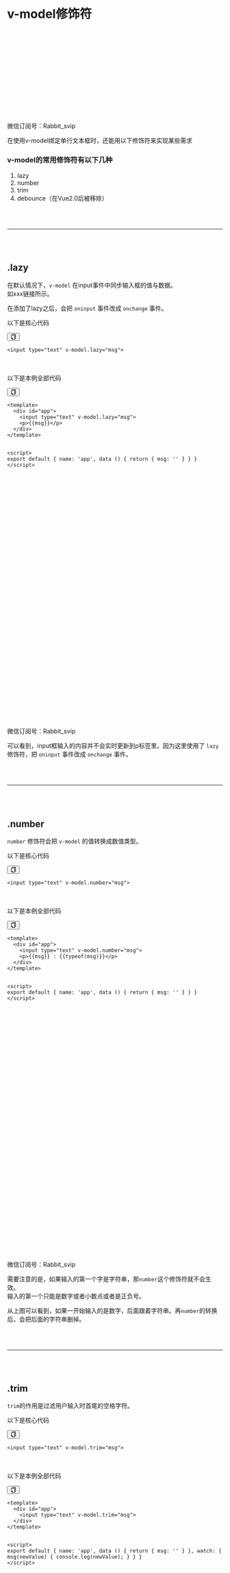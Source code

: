 # v-model修饰符
<article class="_2rhmJa"><div class="image-package">
<div class="image-container" style="max-width: 700px; max-height: 383px; background-color: transparent;">
<div class="image-container-fill" style="padding-bottom: 42.559999999999995%;"></div>
<div class="image-caption">微信订阅号：Rabbit_svip</div>
</div>
<p>在使用v-model绑定单行文本框时，还能用以下修饰符来实现某些需求</p>
<h3>v-model的常用修饰符有以下几种</h3>
<ol>
<li>lazy</li>
<li>number</li>
<li>trim</li>
<li>debounce（在Vue2.0后被移除）</li>
</ol>
<p><br><br>
</p><hr><br>
<br><p></p>
<h2>.lazy</h2>
<p>在默认情况下，<code>v-model</code> 在input事件中同步输入框的值与数据。<br>
如xxx链接所示。</p>
<p>在添加了lazy之后，会把 <code>oninput</code> 事件改成 <code>onchange</code> 事件。</p>
<p>以下是核心代码</p>
<div class="_2Uzcx_"><button class="VJbwyy" type="button" aria-label="复制代码"><i aria-label="icon: copy" class="anticon anticon-copy"><svg viewBox="64 64 896 896" focusable="false" class="" data-icon="copy" width="1em" height="1em" fill="currentColor" aria-hidden="true"><path d="M832 64H296c-4.4 0-8 3.6-8 8v56c0 4.4 3.6 8 8 8h496v688c0 4.4 3.6 8 8 8h56c4.4 0 8-3.6 8-8V96c0-17.7-14.3-32-32-32zM704 192H192c-17.7 0-32 14.3-32 32v530.7c0 8.5 3.4 16.6 9.4 22.6l173.3 173.3c2.2 2.2 4.7 4 7.4 5.5v1.9h4.2c3.5 1.3 7.2 2 11 2H704c17.7 0 32-14.3 32-32V224c0-17.7-14.3-32-32-32zM350 856.2L263.9 770H350v86.2zM664 888H414V746c0-22.1-17.9-40-40-40H232V264h432v624z"></path></svg></i></button><pre class="line-numbers  language-bash"><code class="  language-bash">&lt;input type="text" v-model.lazy="msg"&gt;
<span aria-hidden="true" class="line-numbers-rows"><span></span></span></code></pre></div>
<p><br><br>
以下是本例全部代码</p>
<div class="_2Uzcx_"><button class="VJbwyy" type="button" aria-label="复制代码"><i aria-label="icon: copy" class="anticon anticon-copy"><svg viewBox="64 64 896 896" focusable="false" class="" data-icon="copy" width="1em" height="1em" fill="currentColor" aria-hidden="true"><path d="M832 64H296c-4.4 0-8 3.6-8 8v56c0 4.4 3.6 8 8 8h496v688c0 4.4 3.6 8 8 8h56c4.4 0 8-3.6 8-8V96c0-17.7-14.3-32-32-32zM704 192H192c-17.7 0-32 14.3-32 32v530.7c0 8.5 3.4 16.6 9.4 22.6l173.3 173.3c2.2 2.2 4.7 4 7.4 5.5v1.9h4.2c3.5 1.3 7.2 2 11 2H704c17.7 0 32-14.3 32-32V224c0-17.7-14.3-32-32-32zM350 856.2L263.9 770H350v86.2zM664 888H414V746c0-22.1-17.9-40-40-40H232V264h432v624z"></path></svg></i></button><pre class="line-numbers  language-xml"><code class="  language-xml"><span class="token tag"><span class="token tag"><span class="token punctuation">&lt;</span>template</span><span class="token punctuation">&gt;</span></span>
  <span class="token tag"><span class="token tag"><span class="token punctuation">&lt;</span>div</span> <span class="token attr-name">id</span><span class="token attr-value"><span class="token punctuation">=</span><span class="token punctuation">"</span>app<span class="token punctuation">"</span></span><span class="token punctuation">&gt;</span></span>
    <span class="token tag"><span class="token tag"><span class="token punctuation">&lt;</span>input</span> <span class="token attr-name">type</span><span class="token attr-value"><span class="token punctuation">=</span><span class="token punctuation">"</span>text<span class="token punctuation">"</span></span> <span class="token attr-name">v-model.lazy</span><span class="token attr-value"><span class="token punctuation">=</span><span class="token punctuation">"</span>msg<span class="token punctuation">"</span></span><span class="token punctuation">&gt;</span></span>
    <span class="token tag"><span class="token tag"><span class="token punctuation">&lt;</span>p</span><span class="token punctuation">&gt;</span></span>{{msg}}<span class="token tag"><span class="token tag"><span class="token punctuation">&lt;/</span>p</span><span class="token punctuation">&gt;</span></span>
  <span class="token tag"><span class="token tag"><span class="token punctuation">&lt;/</span>div</span><span class="token punctuation">&gt;</span></span>
<span class="token tag"><span class="token tag"><span class="token punctuation">&lt;/</span>template</span><span class="token punctuation">&gt;</span></span>

<span class="token tag"><span class="token tag"><span class="token punctuation">&lt;</span>script</span><span class="token punctuation">&gt;</span></span>
export default {
  name: 'app',
  data () {
    return {
      msg: ''
    }
  }
}
<span class="token tag"><span class="token tag"><span class="token punctuation">&lt;/</span>script</span><span class="token punctuation">&gt;</span></span>
<span aria-hidden="true" class="line-numbers-rows"><span></span><span></span><span></span><span></span><span></span><span></span><span></span><span></span><span></span><span></span><span></span><span></span><span></span><span></span><span></span><span></span><span></span></span></code></pre></div>
<div class="image-package">
<div class="image-container" style="max-width: 503px; max-height: 576px; background-color: transparent;">
<div class="image-container-fill" style="padding-bottom: 114.51%;"></div>
</div>
<div class="image-caption">微信订阅号：Rabbit_svip</div>
</div>
<p>可以看到，input框输入的内容并不会实时更新到p标签里。因为这里使用了 <code>lazy</code> 修饰符，把 <code>oninput</code> 事件改成 <code>onchange</code> 事件。</p>
<p><br><br>
</p><hr><br>
<br><p></p>
<h2>.number</h2>
<p><code>number</code> 修饰符会把 <code>v-model</code> 的值转换成数值类型。</p>
<p>以下是核心代码</p>
<div class="_2Uzcx_"><button class="VJbwyy" type="button" aria-label="复制代码"><i aria-label="icon: copy" class="anticon anticon-copy"><svg viewBox="64 64 896 896" focusable="false" class="" data-icon="copy" width="1em" height="1em" fill="currentColor" aria-hidden="true"><path d="M832 64H296c-4.4 0-8 3.6-8 8v56c0 4.4 3.6 8 8 8h496v688c0 4.4 3.6 8 8 8h56c4.4 0 8-3.6 8-8V96c0-17.7-14.3-32-32-32zM704 192H192c-17.7 0-32 14.3-32 32v530.7c0 8.5 3.4 16.6 9.4 22.6l173.3 173.3c2.2 2.2 4.7 4 7.4 5.5v1.9h4.2c3.5 1.3 7.2 2 11 2H704c17.7 0 32-14.3 32-32V224c0-17.7-14.3-32-32-32zM350 856.2L263.9 770H350v86.2zM664 888H414V746c0-22.1-17.9-40-40-40H232V264h432v624z"></path></svg></i></button><pre class="line-numbers  language-bash"><code class="  language-bash">&lt;input type="text" v-model.number="msg"&gt;
<span aria-hidden="true" class="line-numbers-rows"><span></span></span></code></pre></div>
<p><br><br>
以下是本例全部代码</p>
<div class="_2Uzcx_"><button class="VJbwyy" type="button" aria-label="复制代码"><i aria-label="icon: copy" class="anticon anticon-copy"><svg viewBox="64 64 896 896" focusable="false" class="" data-icon="copy" width="1em" height="1em" fill="currentColor" aria-hidden="true"><path d="M832 64H296c-4.4 0-8 3.6-8 8v56c0 4.4 3.6 8 8 8h496v688c0 4.4 3.6 8 8 8h56c4.4 0 8-3.6 8-8V96c0-17.7-14.3-32-32-32zM704 192H192c-17.7 0-32 14.3-32 32v530.7c0 8.5 3.4 16.6 9.4 22.6l173.3 173.3c2.2 2.2 4.7 4 7.4 5.5v1.9h4.2c3.5 1.3 7.2 2 11 2H704c17.7 0 32-14.3 32-32V224c0-17.7-14.3-32-32-32zM350 856.2L263.9 770H350v86.2zM664 888H414V746c0-22.1-17.9-40-40-40H232V264h432v624z"></path></svg></i></button><pre class="line-numbers  language-xml"><code class="  language-xml"><span class="token tag"><span class="token tag"><span class="token punctuation">&lt;</span>template</span><span class="token punctuation">&gt;</span></span>
  <span class="token tag"><span class="token tag"><span class="token punctuation">&lt;</span>div</span> <span class="token attr-name">id</span><span class="token attr-value"><span class="token punctuation">=</span><span class="token punctuation">"</span>app<span class="token punctuation">"</span></span><span class="token punctuation">&gt;</span></span>
    <span class="token tag"><span class="token tag"><span class="token punctuation">&lt;</span>input</span> <span class="token attr-name">type</span><span class="token attr-value"><span class="token punctuation">=</span><span class="token punctuation">"</span>text<span class="token punctuation">"</span></span> <span class="token attr-name">v-model.number</span><span class="token attr-value"><span class="token punctuation">=</span><span class="token punctuation">"</span>msg<span class="token punctuation">"</span></span><span class="token punctuation">&gt;</span></span>
    <span class="token tag"><span class="token tag"><span class="token punctuation">&lt;</span>p</span><span class="token punctuation">&gt;</span></span>{{msg}} : {{typeof(msg)}}<span class="token tag"><span class="token tag"><span class="token punctuation">&lt;/</span>p</span><span class="token punctuation">&gt;</span></span>
  <span class="token tag"><span class="token tag"><span class="token punctuation">&lt;/</span>div</span><span class="token punctuation">&gt;</span></span>
<span class="token tag"><span class="token tag"><span class="token punctuation">&lt;/</span>template</span><span class="token punctuation">&gt;</span></span>

<span class="token tag"><span class="token tag"><span class="token punctuation">&lt;</span>script</span><span class="token punctuation">&gt;</span></span>
export default {
  name: 'app',
  data () {
    return {
      msg: ''
    }
  }
}
<span class="token tag"><span class="token tag"><span class="token punctuation">&lt;/</span>script</span><span class="token punctuation">&gt;</span></span>
<span aria-hidden="true" class="line-numbers-rows"><span></span><span></span><span></span><span></span><span></span><span></span><span></span><span></span><span></span><span></span><span></span><span></span><span></span><span></span><span></span><span></span><span></span></span></code></pre></div>
<div class="image-package">
<div class="image-container" style="max-width: 503px; max-height: 576px;">
<div class="image-container-fill" style="padding-bottom: 114.51%;"></div>
</div>
<div class="image-caption">微信订阅号：Rabbit_svip</div>
</div>
<p>需要注意的是，如果输入的第一个字是字符串，那<code>number</code>这个修饰符就不会生效。<br>
输入的第一个只能是数字或者小数点或者是正负号。</p>
<p>从上图可以看到，如果一开始输入的是数字，后面跟着字符串。再<code>number</code>的转换后，会把后面的字符串删掉。</p>
<p><br><br>
</p><hr><br>
<br><p></p>
<h2>.trim</h2>
<p><code>trim</code>的作用是过滤用户输入时首尾的空格字符。</p>
<p>以下是核心代码</p>
<div class="_2Uzcx_"><button class="VJbwyy" type="button" aria-label="复制代码"><i aria-label="icon: copy" class="anticon anticon-copy"><svg viewBox="64 64 896 896" focusable="false" class="" data-icon="copy" width="1em" height="1em" fill="currentColor" aria-hidden="true"><path d="M832 64H296c-4.4 0-8 3.6-8 8v56c0 4.4 3.6 8 8 8h496v688c0 4.4 3.6 8 8 8h56c4.4 0 8-3.6 8-8V96c0-17.7-14.3-32-32-32zM704 192H192c-17.7 0-32 14.3-32 32v530.7c0 8.5 3.4 16.6 9.4 22.6l173.3 173.3c2.2 2.2 4.7 4 7.4 5.5v1.9h4.2c3.5 1.3 7.2 2 11 2H704c17.7 0 32-14.3 32-32V224c0-17.7-14.3-32-32-32zM350 856.2L263.9 770H350v86.2zM664 888H414V746c0-22.1-17.9-40-40-40H232V264h432v624z"></path></svg></i></button><pre class="line-numbers  language-bash"><code class="  language-bash">&lt;input type="text" v-model.trim="msg"&gt;
<span aria-hidden="true" class="line-numbers-rows"><span></span></span></code></pre></div>
<p><br><br>
以下是本例全部代码</p>
<div class="_2Uzcx_"><button class="VJbwyy" type="button" aria-label="复制代码"><i aria-label="icon: copy" class="anticon anticon-copy"><svg viewBox="64 64 896 896" focusable="false" class="" data-icon="copy" width="1em" height="1em" fill="currentColor" aria-hidden="true"><path d="M832 64H296c-4.4 0-8 3.6-8 8v56c0 4.4 3.6 8 8 8h496v688c0 4.4 3.6 8 8 8h56c4.4 0 8-3.6 8-8V96c0-17.7-14.3-32-32-32zM704 192H192c-17.7 0-32 14.3-32 32v530.7c0 8.5 3.4 16.6 9.4 22.6l173.3 173.3c2.2 2.2 4.7 4 7.4 5.5v1.9h4.2c3.5 1.3 7.2 2 11 2H704c17.7 0 32-14.3 32-32V224c0-17.7-14.3-32-32-32zM350 856.2L263.9 770H350v86.2zM664 888H414V746c0-22.1-17.9-40-40-40H232V264h432v624z"></path></svg></i></button><pre class="line-numbers  language-xml"><code class="  language-xml"><span class="token tag"><span class="token tag"><span class="token punctuation">&lt;</span>template</span><span class="token punctuation">&gt;</span></span>
  <span class="token tag"><span class="token tag"><span class="token punctuation">&lt;</span>div</span> <span class="token attr-name">id</span><span class="token attr-value"><span class="token punctuation">=</span><span class="token punctuation">"</span>app<span class="token punctuation">"</span></span><span class="token punctuation">&gt;</span></span>
    <span class="token tag"><span class="token tag"><span class="token punctuation">&lt;</span>input</span> <span class="token attr-name">type</span><span class="token attr-value"><span class="token punctuation">=</span><span class="token punctuation">"</span>text<span class="token punctuation">"</span></span> <span class="token attr-name">v-model.trim</span><span class="token attr-value"><span class="token punctuation">=</span><span class="token punctuation">"</span>msg<span class="token punctuation">"</span></span><span class="token punctuation">&gt;</span></span>
  <span class="token tag"><span class="token tag"><span class="token punctuation">&lt;/</span>div</span><span class="token punctuation">&gt;</span></span>
<span class="token tag"><span class="token tag"><span class="token punctuation">&lt;/</span>template</span><span class="token punctuation">&gt;</span></span>

<span class="token tag"><span class="token tag"><span class="token punctuation">&lt;</span>script</span><span class="token punctuation">&gt;</span></span>
export default {
  name: 'app',
  data () {
    return {
      msg: ''
    }
  },
  watch: {
    msg(newValue) {
      console.log(newValue);
    }
  }
}
<span class="token tag"><span class="token tag"><span class="token punctuation">&lt;/</span>script</span><span class="token punctuation">&gt;</span></span>
<span aria-hidden="true" class="line-numbers-rows"><span></span><span></span><span></span><span></span><span></span><span></span><span></span><span></span><span></span><span></span><span></span><span></span><span></span><span></span><span></span><span></span><span></span><span></span><span></span><span></span><span></span></span></code></pre></div>
<div class="image-package">
<div class="image-container" style="max-width: 700px; max-height: 576px;">
<div class="image-container-fill" style="padding-bottom: 78.58000000000001%;"></div>
</div>
<div class="image-caption">微信订阅号：Rabbit_svip</div>
</div>
<p>这里用了 <code>watch</code> 来监听 <code>msg</code> ，每当 <code>msg</code> 的值有更新，就会在控制台输出更新后的值。</p>
<p>从控制台可以看到，我们在值的前后输入空格，通过 <code>trim</code> 转换后得到的新值首位的空格都是被清除了。</p>
<p><br><br>
</p><hr><br>
<br><p></p>
<h2>.debounce</h2>
<p>设置一个最小的延时，在每次输入之后延时同步输入框的值到Model中。如果每次更新都要进行高耗操作（例如，在输入提示中的AJAX请求）时，它比较有用。<br>
但实际上，这是控制了<strong>状态更新</strong>的频率，而不是控制高耗时任务本身。这是个微小的差别，但是会随着应用增长而显现出局限性。<br>
所以在Vue2.0之后就被移除了。</p>
<div class="_2Uzcx_"><button class="VJbwyy" type="button" aria-label="复制代码"><i aria-label="icon: copy" class="anticon anticon-copy"><svg viewBox="64 64 896 896" focusable="false" class="" data-icon="copy" width="1em" height="1em" fill="currentColor" aria-hidden="true"><path d="M832 64H296c-4.4 0-8 3.6-8 8v56c0 4.4 3.6 8 8 8h496v688c0 4.4 3.6 8 8 8h56c4.4 0 8-3.6 8-8V96c0-17.7-14.3-32-32-32zM704 192H192c-17.7 0-32 14.3-32 32v530.7c0 8.5 3.4 16.6 9.4 22.6l173.3 173.3c2.2 2.2 4.7 4 7.4 5.5v1.9h4.2c3.5 1.3 7.2 2 11 2H704c17.7 0 32-14.3 32-32V224c0-17.7-14.3-32-32-32zM350 856.2L263.9 770H350v86.2zM664 888H414V746c0-22.1-17.9-40-40-40H232V264h432v624z"></path></svg></i></button><pre class="line-numbers  language-bash"><code class="  language-bash">&lt;input type="text" v-model="msg" debounce="500"&gt;
<span aria-hidden="true" class="line-numbers-rows"><span></span></span></code></pre></div>
<p>延时500毫秒。<br>
如果想用这个修饰符，就需要使用Vue2.0之前的版本。</p>
</article>